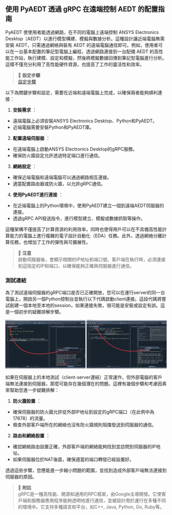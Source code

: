 使用 PyAEDT 透過 gRPC 在遠端控制 AEDT 的配置指南
---

PyAEDT 使使用者能透過網路，在不同的電腦上遠端控制 ANSYS Electronics Desktop（AEDT）以進行模型構建、模擬與數據分析。這種設計讓近端電腦無需安裝 AEDT，只需通過網絡與裝有 AEDT 的遠端電腦通信即可。例如，使用者可以在一台基本配置的筆記型電腦上編程，透過網路連接到一台配備 AEDT 的高性能工作站，執行建模、設定和模擬，然後將模擬數據回傳到筆記型電腦進行分析。這樣不僅充分利用了高性能硬件資源，也提高了工作的靈活性和效率。



>:link: **設定步驟**<br>[設定步驟](https://aedt.docs.pyansys.com/version/0.8/Getting_started/ClientServer.html#client-server)

以下為關鍵步驟和設定，需要在近端和遠端電腦上完成，以確保兩者能夠順利連接： 
1. **安裝需求** ：
- 遠端電腦上必須安裝ANSYS Electronics Desktop、Python和PyAEDT。
- 近端電腦需要安裝Python和PyAEDT庫。 
2. **配置遠端伺服器** ：
- 在遠端電腦上啟動ANSYS Electronics Desktop的gRPC服務。
- 確保防火牆設定允許透過特定端口進行通信。 
3. **網絡設定** ：
- 確保近端電腦和遠端電腦可以通過網路相互連接。
- 適當配置路由器或防火牆，以允許gRPC通信。 
4. **使用PyAEDT進行連接** ：
- 在近端電腦上的Python環境中，使用PyAEDT建立一個到遠端AEDT伺服器的連接。
- 透過gRPC API發送指令，進行模型建立、模擬或數據抓取等操作。

這種架構不僅提高了計算資源的利用效率，同時也使得用戶可以在不具備高性能計算能力的電腦上進行複雜的電子設計自動化（EDA）任務。此外，透過網絡分離計算任務，也增加了工作的彈性與可擴展性。

> :memo: **注意**<br>啟動伺服器後，會顯示相關的IP地址和端口號。客戶端在執行時，必須連接到這指定的IP和端口，以確保能夠正確與伺服器進行通信。


### 測試連結

為了測試遠端伺服器的gRPC端口是否已正確開放，您可以在運行server的同一台電腦上，開啟另一個Python控制台並執行以下代碼啟動client連接。這段代碼將嘗試創建一個本地至本地的session，如果連接失敗，很可能是安裝或設定有誤。這是一個初步的疑難排解步驟。

![2024-04-23_11-05-44](/assets/2024-04-23_11-05-44.png)

如果在伺服器上的本地測試（client-server連結）正常運作，但外部電腦的客戶端無法連接到伺服器，那麼可能存在幾個潛在的問題。這裡有幾個步驟和考慮因素來幫助您進一步疑難排解： 
1. **防火牆設置** ：
- 確保伺服器的防火牆允許從外部IP地址到設定的gRPC端口（在此例中為17878）的流量。
- 檢查外部客戶端所在的網絡也沒有防火牆規則阻擋發送到伺服器的通信。 
2. **路由和網絡設置** ：
- 確認網絡路由設置正確，外部客戶端的網絡能夠找到並訪問到伺服器的IP地址。
- 如果伺服器位於NAT後面，確保適當的端口轉發已經設置好。 

透過這些步驟，您應能進一步縮小問題的範圍，並找到造成外部客戶端無法連接到伺服器的原因。

> :memo: **附註**<br>gRPC是一種高性能、開源和通用的RPC框架，由Google主導開發。它使客戶端和服務器應用程序能夠透明地進行通信，並被設計用於運行在多種不同的環境中。它支持多種語言和平台，如C++, Java, Python, Go, Ruby等。